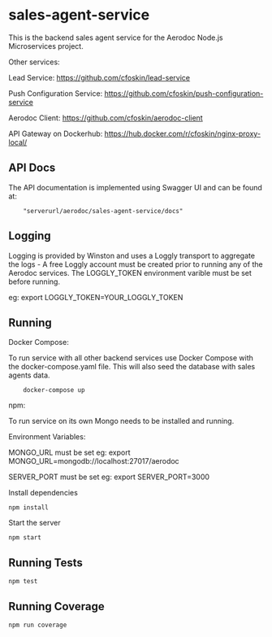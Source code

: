 # sales-agent-service

This is the backend sales agent service for the Aerodoc Node.js Microservices project. 

Other services: 

Lead Service: https://github.com/cfoskin/lead-service

Push Configuration Service: https://github.com/cfoskin/push-configuration-service

Aerodoc Client: https://github.com/cfoskin/aerodoc-client


API Gateway on Dockerhub:  https://hub.docker.com/r/cfoskin/nginx-proxy-local/


## API Docs 

The API documentation is implemented using Swagger UI and can be found at:

        "serverurl/aerodoc/sales-agent-service/docs"
        
## Logging

Logging is provided by Winston and uses a Loggly transport to aggregate the logs - A free Loggly account must be created prior to running any of the Aerodoc services. The LOGGLY_TOKEN environment varible must be set before running.

eg: export LOGGLY_TOKEN=YOUR_LOGGLY_TOKEN
        
## Running 

Docker Compose:

To run service with all other backend services use Docker Compose with the docker-compose.yaml file. This will also seed the database with sales agents data.

        docker-compose up
        
npm:

To run service on its own Mongo needs to be installed and running. 

Environment Variables:

MONGO_URL must be set eg:   export MONGO_URL=mongodb://localhost:27017/aerodoc

SERVER_PORT must be set eg: export SERVER_PORT=3000

Install dependencies

    npm install

Start the server

    npm start
   

## Running Tests

    npm test
    
## Running Coverage

    npm run coverage
